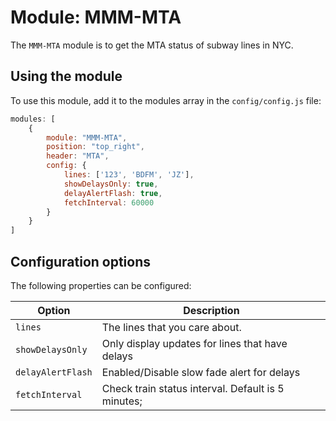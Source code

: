 # Module: MMM-MTA
The `MMM-MTA` module is to get the MTA status of subway lines in NYC.

## Using the module

To use this module, add it to the modules array in the `config/config.js` file:

````javascript
modules: [
	{
		module: "MMM-MTA",
		position: "top_right",
		header: "MTA",
		config: {
			lines: ['123', 'BDFM', 'JZ'],
			showDelaysOnly: true,
			delayAlertFlash: true,
			fetchInterval: 60000
		}
	}
]
````

## Configuration options

The following properties can be configured:

| Option | Description
| ------ | -----------
| `lines` | The lines that you care about.
| `showDelaysOnly` | Only display updates for lines that have delays
| `delayAlertFlash` | Enabled/Disable slow fade alert for delays
| `fetchInterval` | Check train status interval. Default is 5 minutes;
